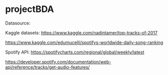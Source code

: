 # projectBDA

Datasource: 

Kaggle datasets:
https://www.kaggle.com/nadintamer/top-tracks-of-2017

https://www.kaggle.com/edumucelli/spotifys-worldwide-daily-song-ranking

Spotify API:
https://spotifycharts.com/regional/global/weekly/latest

https://developer.spotify.com/documentation/web-api/reference/tracks/get-audio-features/
